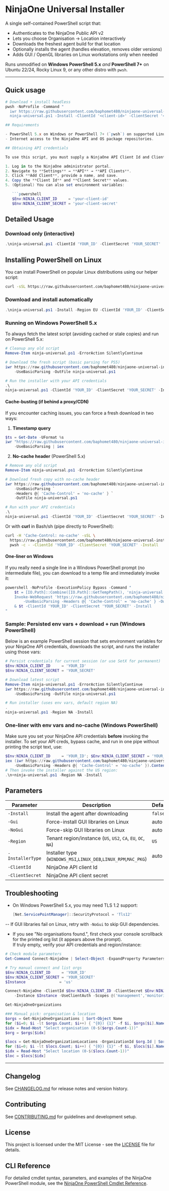 # NinjaOne Universal Installer

A single self-contained PowerShell script that:

* Authenticates to the NinjaOne Public API v2  
* Lets you choose Organisation → Location interactively  
* Downloads the freshest agent build for that location  
* Optionally installs the agent (handles elevation, removes older versions)  
* Adds GUI / OpenGL libraries on Linux workstations only when needed  

Runs unmodified on **Windows PowerShell 5.x** *and* **PowerShell 7+** on Ubuntu 22/24, Rocky Linux 9, or any other distro with `pwsh`.

---

## Quick usage

```powershell
# Download + install headless
pwsh -NoProfile -Command "
  iwr https://raw.githubusercontent.com/baphomet480/ninjaone-universal-installer/main/ninja-universal.ps1 | iex;
  ninja-universal.ps1 -Install -ClientId '<client-id>' -ClientSecret '<secret>'"

## Requirements

- PowerShell 5.x on Windows or PowerShell 7+ (`pwsh`) on supported Linux distributions.
- Internet access to the NinjaOne API and OS package repositories.

## Obtaining API credentials

To use this script, you must supply a NinjaOne API Client Id and Client Secret.

1. Log in to the NinjaOne administrator portal.
2. Navigate to **Settings** → **API** → **API Clients**.
3. Click **Add Client**, provide a name, and save.
4. Copy the **Client Id** and **Client Secret** values.
5. (Optional) You can also set environment variables:

   ```powershell
   $Env:NINJA_CLIENT_ID     = 'your-client-id'
   $Env:NINJA_CLIENT_SECRET = 'your-client-secret'
   ```

## Detailed Usage

### Download only (interactive)
```powershell
.\ninja-universal.ps1 -ClientId 'YOUR_ID' -ClientSecret 'YOUR_SECRET'
```

## Installing PowerShell on Linux

You can install PowerShell on popular Linux distributions using our helper script:

```bash
curl -sSL https://raw.githubusercontent.com/baphomet480/ninjaone-universal-installer/main/install-pwsh.sh | sudo bash
```

### Download and install automatically
```powershell
.\ninja-universal.ps1 -Install -Region EU -ClientId 'YOUR_ID' -ClientSecret 'YOUR_SECRET'
```

### Running on Windows PowerShell 5.x

To always fetch the latest script (avoiding cached or stale copies) and run on PowerShell 5.x:
```powershell
# Cleanup any old script
Remove-Item ninja-universal.ps1 -ErrorAction SilentlyContinue

# Download the fresh script (basic parsing for PS5)
iwr https://raw.githubusercontent.com/baphomet480/ninjaone-universal-installer/main/ninja-universal.ps1 `
    -UseBasicParsing -OutFile ninja-universal.ps1

# Run the installer with your API credentials
.\
ninja-universal.ps1 -ClientId 'YOUR_ID' -ClientSecret 'YOUR_SECRET' -Install
```

#### Cache‑busting (if behind a proxy/CDN)

If you encounter caching issues, you can force a fresh download in two ways:

1. **Timestamp query**
```powershell
$ts = Get-Date -UFormat %s
iwr "https://raw.githubusercontent.com/baphomet480/ninjaone-universal-installer/main/ninja-universal.ps1?t=$ts" `
    -UseBasicParsing | iex
```

2. **No-cache header** (PowerShell 5.x)
```powershell
# Remove any old script
Remove-Item ninja-universal.ps1 -ErrorAction SilentlyContinue

# Download fresh copy with no-cache header
iwr https://raw.githubusercontent.com/baphomet480/ninjaone-universal-installer/main/ninja-universal.ps1 `
    -UseBasicParsing `
    -Headers @{ 'Cache-Control' = 'no-cache' } `
    -OutFile ninja-universal.ps1

# Run with your API credentials
.\
ninja-universal.ps1 -ClientId 'YOUR_ID' -ClientSecret 'YOUR_SECRET' -Install
```

Or with **curl** in Bash/sh (pipe directly to PowerShell):
```bash
curl -H 'Cache-Control: no-cache' -sSL \
  https://raw.githubusercontent.com/baphomet480/ninjaone-universal-installer/main/ninja-universal.ps1 | \
  pwsh -c - -ClientId 'YOUR_ID' -ClientSecret 'YOUR_SECRET' -Install
```

#### One‑liner on Windows

If you really need a single line in a Windows PowerShell prompt (no intermediate file), you can download to a temp file and immediately invoke it:
```powershell
powershell -NoProfile -ExecutionPolicy Bypass -Command "
    $t = [IO.Path]::Combine([IO.Path]::GetTempPath(), 'ninja-universal.ps1');
    Invoke-WebRequest 'https://raw.githubusercontent.com/baphomet480/ninjaone-universal-installer/main/ninja-universal.ps1' \
        -UseBasicParsing -Headers @{ 'Cache-Control' = 'no-cache' } -OutFile $t;
    & $t -ClientId 'YOUR_ID' -ClientSecret 'YOUR_SECRET' -Install
"
```

### Sample: Persisted env vars + download + run (Windows PowerShell)

Below is an example PowerShell session that sets environment variables for your NinjaOne API credentials, downloads the script, and runs the installer using those vars:
```powershell
# Persist credentials for current session (or use SetX for permanent)
$Env:NINJA_CLIENT_ID     = 'YOUR_ID'
$Env:NINJA_CLIENT_SECRET = 'YOUR_SECRET'

# Download latest script
Remove-Item ninja-universal.ps1 -ErrorAction SilentlyContinue
iwr https://raw.githubusercontent.com/baphomet480/ninjaone-universal-installer/main/ninja-universal.ps1 \
    -UseBasicParsing -OutFile ninja-universal.ps1

# Run installer (uses env vars, default region NA)
.
ninja-universal.ps1 -Region NA -Install
```

### One‑liner with env vars and no-cache (Windows PowerShell)

Make sure you set your NinjaOne API credentials **before** invoking the installer.
To set your API creds, bypass cache, and run in one pipe without printing the script text, use:
```powershell
$Env:NINJA_CLIENT_ID     = 'YOUR_ID'; $Env:NINJA_CLIENT_SECRET = 'YOUR_SECRET'
iex (iwr https://raw.githubusercontent.com/baphomet480/ninjaone-universal-installer/main/ninja-universal.ps1 \
    -UseBasicParsing -Headers @{ 'Cache-Control' = 'no-cache' }).Content;
# Then invoke the installer against the US region:
.\n+ninja-universal.ps1 -Region NA -Install
```


## Parameters

| Parameter       | Description                                                        | Default |
| --------------- | ------------------------------------------------------------------ | ------- |
| `-Install`      | Install the agent after downloading                                | `false` |
| `-Gui`          | Force-install GUI libraries on Linux                               | auto    |
| `-NoGui`        | Force-skip GUI libraries on Linux                                  | auto    |
| `-Region`       | Tenant region/instance (`US`, `US2`, `CA`, `EU`, `OC`, `NA`)     | `US`    |
| `-InstallerType`| Installer type (`WINDOWS_MSI`,`LINUX_DEB`,`LINUX_RPM`,`MAC_PKG`)    | auto    |
| `-ClientId`     | NinjaOne API client Id                                             |         |
| `-ClientSecret` | NinjaOne API client secret                                         |         |

## Troubleshooting

- On Windows PowerShell 5.x, you may need TLS 1.2 support:
  ```powershell
  [Net.ServicePointManager]::SecurityProtocol = 'Tls12'
  ```
-- If GUI libraries fail on Linux, retry with `-NoGui` to skip GUI dependencies.
- If you see "No organisations found.", first check your console scrollback for the printed org list (it appears above the prompt). \
  If truly empty, verify your API credentials and region/instance:
```powershell
# Check module parameters
Get-Command Connect-NinjaOne | Select-Object -ExpandProperty Parameters

# Try manual connect and list orgs
$Env:NINJA_CLIENT_ID     = 'YOUR_ID'
$Env:NINJA_CLIENT_SECRET = 'YOUR_SECRET'
$Instance               = 'us'

Connect-NinjaOne -ClientId $Env:NINJA_CLIENT_ID -ClientSecret $Env:NINJA_CLIENT_SECRET \
    -Instance $Instance -UseClientAuth -Scopes @('management','monitoring')

Get-NinjaOneOrganizations

### Manual pick: organisation & location
$orgs = Get-NinjaOneOrganizations | Sort-Object Name
for ($i=0; $i -lt $orgs.Count; $i++) { "{0}) {1}" -f $i, $orgs[$i].Name }
$idx = Read-Host "Select organisation (0-$($orgs.Count-1))"
$org = $orgs[$idx]

$locs = Get-NinjaOneOrganizationLocations -OrganizationId $org.Id | Sort-Object Name
for ($i=0; $i -lt $locs.Count; $i++) { "{0}) {1}" -f $i, $locs[$i].Name }
$idx = Read-Host "Select location (0-$($locs.Count-1))"
$loc = $locs[$idx]
```

---

## Changelog

See [CHANGELOG.md](CHANGELOG.md) for release notes and version history.

## Contributing

See [CONTRIBUTING.md](CONTRIBUTING.md) for guidelines and development setup.

## License

This project is licensed under the MIT License - see the [LICENSE](LICENSE) file for details.

## CLI Reference

For detailed cmdlet syntax, parameters, and examples of the NinjaOne PowerShell module,
see the [NinjaOne PowerShell Cmdlet Reference](NinjaOne-CmdletHelp.md).

